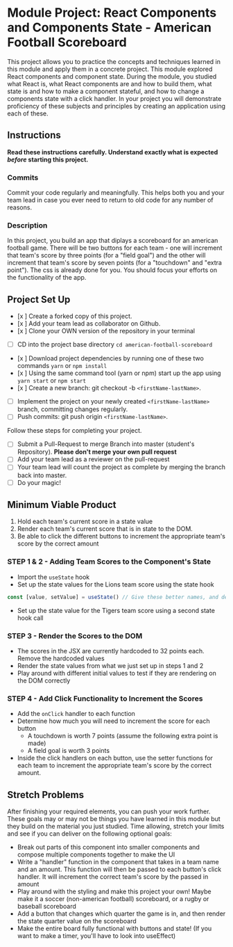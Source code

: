 # Module Project: React Components and Components State - American Football Scoreboard

This project allows you to practice the concepts and techniques learned in this module and apply them in a concrete project. This module explored React components and component state. During the module, you studied what React is, what React components are and how to build them, what state is and how to make a component stateful, and how to change a components state with a click handler. In your project you will demonstrate proficiency of these subjects and principles by creating an application using each of these.

## Instructions

**Read these instructions carefully. Understand exactly what is expected _before_ starting this project.**

### Commits

Commit your code regularly and meaningfully. This helps both you and your team lead in case you ever need to return to old code for any number of reasons.

### Description

In this project, you build an app that diplays a scoreboard for an american football game. There will be two buttons for each team - one will increment that team's score by three points (for a "field goal") and the other will increment that team's score by seven points (for a "touchdown" and "extra point"). The css is already done for you. You should focus your efforts on the functionality of the app.

## Project Set Up

-   [x ] Create a forked copy of this project.
-   [x ] Add your team lead as collaborator on Github.
-   [x ] Clone your OWN version of the repository in your terminal
-   [ ] CD into the project base directory `cd american-football-scoreboard`
-   [x ] Download project dependencies by running one of these two commands `yarn` or `npm install`
-   [x ] Using the same command tool (yarn or npm) start up the app using `yarn start` or `npm start`
-   [x ] Create a new branch: git checkout -b `<firstName-lastName>`.
-   [ ] Implement the project on your newly created `<firstName-lastName>` branch, committing changes regularly.
-   [ ] Push commits: git push origin `<firstName-lastName>`.

Follow these steps for completing your project.

-   [ ] Submit a Pull-Request to merge <firstName-lastName> Branch into master (student's Repository). **Please don't merge your own pull request**
-   [ ] Add your team lead as a reviewer on the pull-request
-   [ ] Your team lead will count the project as complete by merging the branch back into master.
-   [ ] Do your magic!

## Minimum Viable Product

1. Hold each team's current score in a state value
1. Render each team's current score that is in state to the DOM.
1. Be able to click the different buttons to increment the appropriate team's score by the correct amount

### STEP 1 & 2 - Adding Team Scores to the Component's State

-   Import the `useState` hook
-   Set up the state values for the Lions team score using the state hook

```js
const [value, setValue] = useState() // Give these better names, and decide whether you want to pass an initial score into the state hook as the initialValue
```

-   Set up the state value for the Tigers team score using a second state hook call

### STEP 3 - Render the Scores to the DOM

-   The scores in the JSX are currently hardcoded to 32 points each. Remove the hardcoded values
-   Render the state values from what we just set up in steps 1 and 2
-   Play around with different initial values to test if they are rendering on the DOM correctly

### STEP 4 - Add Click Functionality to Increment the Scores

-   Add the `onClick` handler to each function
-   Determine how much you will need to increment the score for each button
    -   A touchdown is worth 7 points (assume the following extra point is made)
    -   A field goal is worth 3 points
-   Inside the click handlers on each button, use the setter functions for each team to increment the appropriate team's score by the correct amount.

## Stretch Problems

After finishing your required elements, you can push your work further. These goals may or may not be things you have learned in this module but they build on the material you just studied. Time allowing, stretch your limits and see if you can deliver on the following optional goals:

-   Break out parts of this component into smaller components and compose multiple components together to make the UI
-   Write a "handler" function in the component that takes in a team name and an amount. This function will then be passed to each button's click handler. It will increment the correct team's score by the passed in amount
-   Play around with the styling and make this project your own! Maybe make it a soccer (non-american football) scoreboard, or a rugby or baseball scoreboard
-   Add a button that changes which quarter the game is in, and then render the state quarter value on the scoreboard
-   Make the entire board fully functional with buttons and state! (If you want to make a timer, you'll have to look into useEffect)

